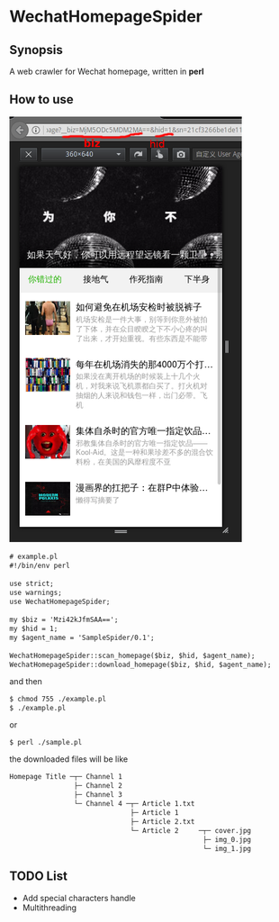 # WechatHomepageSpider

## Synopsis
A web crawler for Wechat homepage, written in **perl**

## How to use
![Screenshot](https://github.com/MaryJaneInChain/WechatHomepageSpider/raw/master/docs/screenshot.png)
```
# example.pl
#!/bin/env perl

use strict;
use warnings;
use WechatHomepageSpider;

my $biz = 'Mzi42kJfmSAA==';
my $hid = 1;
my $agent_name = 'SampleSpider/0.1';

WechatHomepageSpider::scan_homepage($biz, $hid, $agent_name);
WechatHomepageSpider::download_homepage($biz, $hid, $agent_name);
```
and then
```
$ chmod 755 ./example.pl
$ ./example.pl
```
or
```
$ perl ./sample.pl
```
the downloaded files will be like
```
Homepage Title ─┬─ Channel 1
                ├─ Channel 2
				├─ Channel 3
				└─ Channel 4 ─┬─ Article 1.txt 
				              ├─ Article 1
							  ├─ Article 2.txt
							  └─ Article 2     ─┬─ cover.jpg
							                    ├─ img_0.jpg
												└─ img_1.jpg
```

## TODO List
* Add special characters handle
* Multithreading
